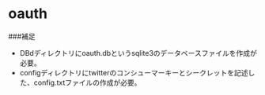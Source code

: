oauth
=====
###補足
- DBdディレクトリにoauth.dbというsqlite3のデータベースファイルを作成が必要。
- configディレクトリにtwitterのコンシューマーキーとシークレットを記述した、config.txtファイルの作成が必要。
